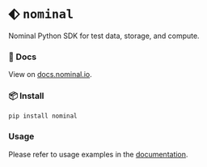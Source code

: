 # ⬖ `nominal`

Nominal Python SDK for test data, storage, and compute.

### 📖 Docs
View on [docs.nominal.io](https://docs.nominal.io/).

### 📦 Install
```sh
pip install nominal
```

### Usage

Please refer to usage examples in the [documentation](https://docs.nominal.io/python/quickstart).
